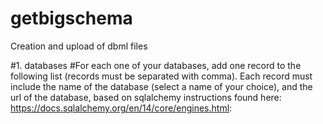 # getbigschema
Creation and upload of dbml files

#1. databases
#For each one of your databases, add one record to the following list (records must be separated with comma). Each record must include the name of the database (select a name of your choice), and the url of the database, based on sqlalchemy instructions found here: https://docs.sqlalchemy.org/en/14/core/engines.html:
